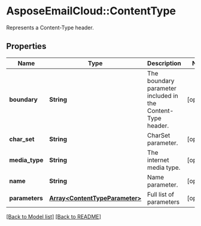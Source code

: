# AsposeEmailCloud::ContentType

Represents a Content-Type header.             

## Properties
Name | Type | Description | Notes
---- | ---- | ----------- | -----
**boundary** |**String** | The boundary parameter included in the Content-Type header.              | [optional] 
**char_set** |**String** | CharSet parameter.              | [optional] 
**media_type** |**String** | The internet media type.              | [optional] 
**name** |**String** | Name parameter.              | [optional] 
**parameters** |[**Array&lt;ContentTypeParameter&gt;**](ContentTypeParameter.md) | Full list of parameters              | [optional] 


[[Back to Model list]](Models.md) [[Back to README]](README.md)
